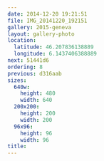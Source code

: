 ```yaml
---
date: 2014-12-20 19:21:51
file: IMG_20141220_192151
gallery: 2015-geneva
layout: gallery-photo
location:
  latitude: 46.207836138889
  longitude: 6.1437406388889
next: 51441d6
ordering: 8
previous: d316aab
sizes:
  640w:
    height: 480
    width: 640
  200x200:
    height: 200
    width: 200
  96x96:
    height: 96
    width: 96
title: 
---
```

